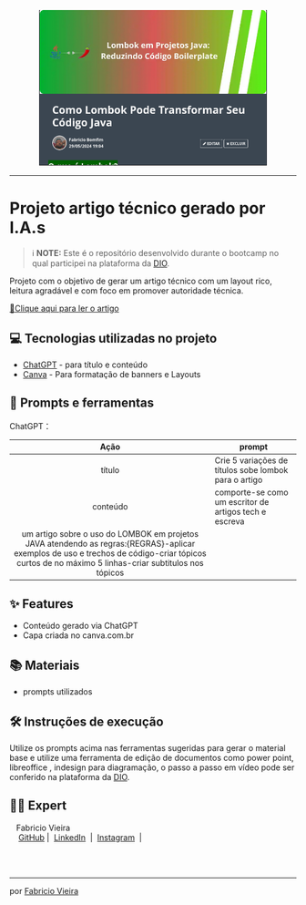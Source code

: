<p align="center">
  <img 
    src="assets/preview.png"
    width="400"  
  />
</p>

-------

# Projeto artigo técnico gerado por I.A.s


 > ℹ️ **NOTE:** Este é o repositório desenvolvido durante o bootcamp no qual participei na plataforma da [DIO](https://dio.me).

Projeto com o objetivo de gerar um artigo técnico com um layout rico, leitura agradável e com foco em promover autoridade técnica.

<a href="https://web.dio.me/articles/como-lombok-pode-transformar-seu-codigo-java?back=%2Farticles&open-modal=true&page=1&order=oldest" title="View PDF now"> 📕Clique aqui para ler o artigo</a>

## 💻 Tecnologias utilizadas no projeto

- [ChatGPT](https://chat.openai.com/) - para título e conteúdo
- [Canva](https://https://www.canva.com/pt_br/) - Para formatação de banners e Layouts

## 📄 Prompts e ferramentas


ChatGPT：

|   Ação   | prompt                                                                                                                                                                                                                                                                         |
| :------: | ------------------------------------------------------------------------------------------------------------------------------------------------------------------------------------------------------------------------------------------------------------------------------ |
|  título  | Crie 5 variações de títulos sobe lombok para o artigo                                                                                                                                                                                                    |
| conteúdo | comporte-se como um escritor de artigos tech e escreva
um artigo sobre o uso do LOMBOK em projetos JAVA atendendo as regras:{REGRAS}-aplicar exemplos de uso e trechos de código-criar tópicos curtos de no máximo 5 linhas-criar subtitulos nos tópicos |


## ✨ Features

- Conteúdo gerado via ChatGPT
- Capa criada no canva.com.br

## 📚 Materiais

- prompts utilizados

## 🛠️ Instruções de execução

Utilize os prompts acima nas ferramentas sugeridas para gerar o material base e utilize uma ferramenta de edição de documentos como power point, libreoffice , indesign para diagramação, o passo a passo em vídeo pode ser conferido na plataforma da [DIO](https://dio.me).

## 👨‍💻 Expert

<p>
    <p>&nbsp&nbsp&nbspFabricio Vieira<br>
    &nbsp&nbsp&nbsp
    <a href="https://github.com/vieira-fabricio">
    GitHub</a>&nbsp;|&nbsp;
    <a href="www.linkedin.com/in/vieira-fabricio/">LinkedIn</a>
&nbsp;|&nbsp;
    <a href="https://www.instagram.com/diar.iodev/">
    Instagram</a>
&nbsp;|&nbsp;</p>
</p>
<br/><br/>
<p>

---

por [Fabricio Vieira](https://github.com/vieira-fabricio)
